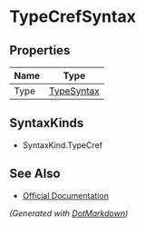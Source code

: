 # TypeCrefSyntax

## Properties

| Name | Type                        |
| ---- | --------------------------- |
| Type | [TypeSyntax](TypeSyntax.md) |

## SyntaxKinds

* SyntaxKind\.TypeCref

## See Also

* [Official Documentation](https://docs.microsoft.com/en-us/dotnet/api/microsoft.codeanalysis.csharp.syntax.typecrefsyntax)


*\(Generated with [DotMarkdown](http://github.com/JosefPihrt/DotMarkdown)\)*